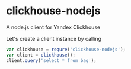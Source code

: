 # clickhouse-nodejs
A node.js client for Yandex Clickhouse

Let's create a client instance by calling 
```javascript
var clickhouse = requre('clickhouse-nodejs');
var client = clickhouse();
client.query('select * from bag');
```
